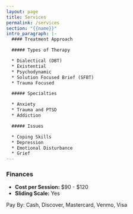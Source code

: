 ```yaml
---
layout: page
title: Services
permalink: /services
section: "{{name}}"
intro_paragraph: |-
  #### Treatment Approach

  ##### Types of Therapy

  * Dialectical (DBT)
  * Existential
  * Psychodynamic
  * Solution Focused Brief (SFBT)
  * Trauma Focused

  ##### Specialties

  * Anxiety
  * Trauma and PTSD
  * Addiction

  ##### Issues

  * Coping Skills
  * Depression
  * Emotional Disturbance
  * Grief
---
```

### Finances

* **Cost per Session:** $90 - $120
* **Sliding Scale:** Yes

Pay By: Cash, Discover, Mastercard, Venmo, Visa